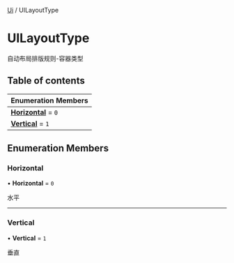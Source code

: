 [Ui](../groups/Core.Ui.md) / UILayoutType

# UILayoutType <Badge type="tip" text="Enumeration" /> <Score text="UILayoutType" />

自动布局排版规则-容器类型

## Table of contents

| Enumeration Members |
| :-----|
| **[Horizontal](mw.UILayoutType.md#horizontal)** = ``0`` <br> |
| **[Vertical](mw.UILayoutType.md#vertical)** = ``1`` <br> |

## Enumeration Members

### Horizontal <Score text="Horizontal" /> 

• **Horizontal** = ``0``

水平

___

### Vertical <Score text="Vertical" /> 

• **Vertical** = ``1``

垂直
